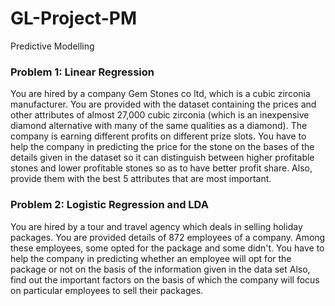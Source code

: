 # GL-Project-PM
Predictive Modelling
### Problem 1: Linear Regression


You are hired by a company Gem Stones co ltd, which is a cubic zirconia manufacturer. 
You are provided with the dataset containing the prices and other attributes of almost 27,000 cubic zirconia 
(which is an inexpensive diamond alternative with many of the same qualities as a diamond). 
The company is earning different profits on different prize slots. 
You have to help the company in predicting the price for the stone 
on the bases of the details given in the dataset so it can distinguish between higher profitable stones and lower profitable stones so as to have better profit share.
Also, provide them with the best 5 attributes that are most important.

### Problem 2: Logistic Regression and LDA

You are hired by a tour and travel agency which deals in selling holiday packages.
You are provided details of 872 employees of a company. Among these employees, some opted for the package and some didn't.
You have to help the company in predicting whether an employee will opt for the package or not on the basis of the information given in the data set
Also, find out the important factors on the basis of which the company will focus on particular employees to sell their packages.
